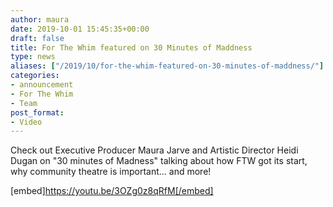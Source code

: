 ```yaml
---
author: maura
date: 2019-10-01 15:45:35+00:00
draft: false
title: For The Whim featured on 30 Minutes of Maddness
type: news
aliases: ["/2019/10/for-the-whim-featured-on-30-minutes-of-maddness/"]
categories:
- announcement
- For The Whim
- Team
post_format:
- Video
---
```


Check out Executive Producer Maura Jarve and Artistic Director Heidi Dugan on "30 minutes of Madness" talking about how FTW got its start, why community theatre is important... and more!


[embed]https://youtu.be/3OZg0z8qRfM[/embed]
